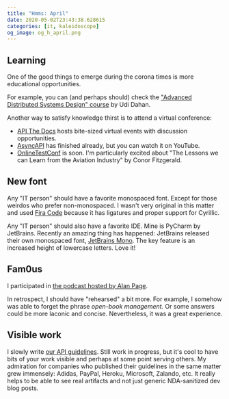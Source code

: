 ```yaml
---
title: "Hmms: April"
date: 2020-05-02T23:43:38.628615
categories: [it, kaleidoscope]
og_image: og_h_april.png
---
```


## Learning

One of the good things to emerge during the corona times is more educational opportunities.

For example, you can (and perhaps should) check the
["Advanced Distributed Systems Design" course](https://learn.particular.net/courses/adsd-online) by Udi Dahan.

Another way to satisfy knowledge thirst is to attend a virtual conference:

- [API The Docs](https://apithedocs.org/) hosts bite-sized virtual events with discussion opportunities.
- [AsyncAPI](https://www.asyncapiconf.com/) has finished already, but you can watch it on YouTube.
- [OnlineTestConf](https://www.onlinetestconf.com/) is soon. I'm particularly excited about 
"The Lessons we can Learn from the Aviation Industry" by Conor Fitzgerald.

## New font

Any "IT person" should have a favorite monospaced font. Except for those weirdos who prefer non-monospaced. 
I wasn't very original in this matter and used [Fira Code](https://github.com/tonsky/FiraCode) because it has 
ligatures and proper support for Cyrillic.

Any "IT person" should also have a favorite IDE. Mine is PyCharm by JetBrains. Recently an amazing thing has happened:
JetBrains released their own monospaced font, [JetBrains Mono](https://www.jetbrains.com/lp/mono/). The key feature is
an increased height of lowercase letters. Love it!

## Fam0us 
I participated in [the podcast hosted by Alan Page](https://www.angryweasel.com/ABTesting/abt-343-yuliya-bagriy-aviskase/). 

In retrospect, I should have "rehearsed" a bit more. For example, I somehow was able to forget the phrase 
_open-book management._  Or some answers could be more laconic and concise. Nevertheless, it was a great experience.


## Visible work

I slowly write [our API guidelines](https://netgovern.github.io/api-guidelines). Still work in progress,
but it's cool to have bits of your work visible and perhaps at some point serving others. 
My admiration for companies who published their guidelines in the same matter 
grew immensely: Adidas, PayPal, Heroku, Microsoft, Zalando, etc. It really helps to be able to see real artifacts and
not just generic NDA-sanitized dev blog posts.